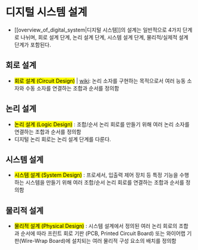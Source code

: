 # 디지털 시스템 설계
- [[overview_of_digital_system|디지털 시스템]]의 설계는 일반적으로 4가지 단계로 나뉘며, 회로 설계 단계, 논리 설계 단계, 시스템 설계 단계, 물리적/실제적 설계 단계가 포함된다.

## 회로 설계
- <mark class="hltr-trippy">회로 설계 (Circuit Design)</mark> | [wiki](https://en.wikipedia.org/wiki/Circuit_design): 논리 소자를 구현하는 목적으로서 여러 능동 소자와 수동 소자를 연결하는 조합과 순서를 정의함

## 논리 설계
- <mark class="hltr-trippy">논리 설계 (Logic Design)</mark> : 조합/순서 논리 회로를 만들기 위해 여러 논리 소자를 연결하는 조합과 순서를 정의함
- 디지털 논리 회로는 논리 설계 단계를 다룬다.

## 시스템 설계
- <mark class="hltr-trippy">시스템 설계 (System Design)</mark> : 프로세서, 입출력 제어 장치 등 특정 기능을 수행하는 시스템을 만들기 위해 여러 조합/순서 논리 회로를 연결하는 조합과 순서를 정의함

## 물리적 설계
- <mark class="hltr-trippy">물리적 설계 (Physical Design)</mark> : 시스템 설계에서 정의된 여러 논리 회로의 조합과 순서에 따라 프린트 회로 기판 (PCB, Printed Circuit Board) 또는 와이어랩 기판(Wire-Wrap Board)에 설치되는 여러 물리적 구성 요소의 배치를 정의함